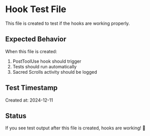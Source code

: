 # Hook Test File

This file is created to test if the hooks are working properly.

## Expected Behavior

When this file is created:
1. PostToolUse hook should trigger
2. Tests should run automatically
3. Sacred Scrolls activity should be logged

## Test Timestamp
Created at: 2024-12-11

## Status
If you see test output after this file is created, hooks are working! 🎉
